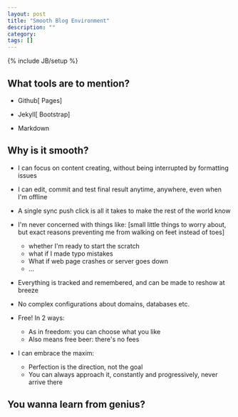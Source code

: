 ```yaml
---
layout: post
title: "Smooth Blog Environment"
description: ""
category: 
tags: []
---
```

{% include JB/setup %}

## What tools are to mention?

- Github[ Pages]

- Jekyll[ Bootstrap]

- Markdown

## Why is it smooth?

- I can focus on content creating, without being interrupted by formatting issues

- I can edit, commit and test final result anytime, anywhere, even when I'm offline

- A single sync push click is all it takes to make the rest of the world know

- I'm never concerned with things like: [small little things to worry about, but exact reasons preventing me from walking on feet instead of toes]

	- whether I'm ready to start the scratch
	- what if I made typo mistakes
	- What if web page crashes or server goes down
	- ...

- Everything is tracked and remembered, and can be made to reshow at breeze

- No complex configurations about domains, databases etc.

- Free! In 2 ways:

	- As in freedom: you can choose what you like
	- Also means free beer: there's no fees

- I can embrace the maxim:

	- Perfection is the direction, not the goal
	- You can always approach it, constantly and progressively, never arrive there

## You wanna learn from genius?
